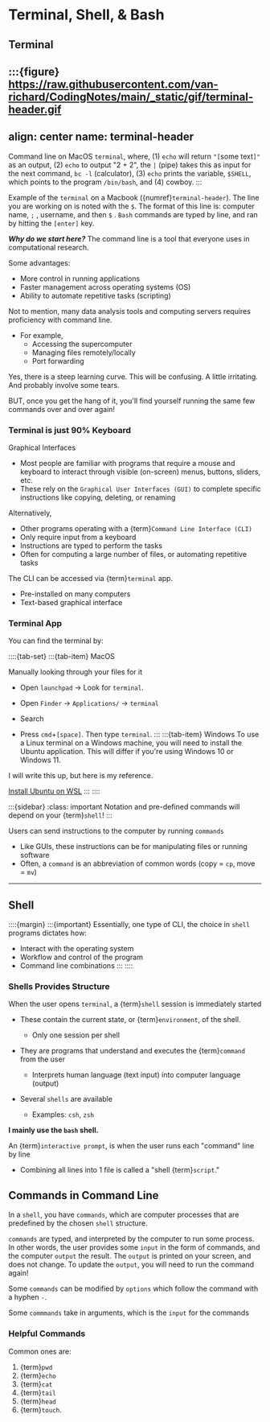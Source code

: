 # Terminal, Shell, & Bash
## Terminal

:::{figure} https://raw.githubusercontent.com/van-richard/CodingNotes/main/_static/gif/terminal-header.gif
---
align: center
name: terminal-header
---

Command line on MacOS `terminal`, where, (1) `echo` will return `"[`some text`]"` as an output, (2) `echo` to output "2 + 2", the `|` (pipe) takes this as input for the next command, `bc -l` (calculator), (3) `echo` prints the variable, `$SHELL`, which points to the program `/bin/bash`, and (4) cowboy.
:::

Example of the `terminal` on a Macbook ({numref}`terminal-header`). The line you are working on is noted with the `$`. The format of this line is: computer name, `;` , username, and then `$` . `Bash` commands are typed by line, and ran by hitting the `[enter]` key.

**_Why do we start here?_**
The command line is a tool that everyone uses in computational research. 

Some advantages:
  * More control in running applications
  * Faster management across operating systems (OS)
  * Ability to automate repetitive tasks (scripting)

Not to mention, many data analysis tools and computing servers requires proficiency with command line.
* For example,
  * Accessing the supercomputer 
  * Managing files remotely/locally
  * Port forwarding
  
Yes, there is a steep learning curve. This will be confusing. A little irritating. And probably involve some tears. 

BUT, once you get the hang of it, you'll find yourself running the same few commands over and over again!

### Terminal is just 90% Keyboard

Graphical Interfaces
  * Most people are familiar with programs that require a mouse and keyboard to interact through visible (on-screen) menus, buttons, sliders, etc.
  * These rely on the `Graphical User Interfaces (GUI)` to complete specific instructions like copying, deleting, or renaming

Alternatively,
  * Other programs operating with a {term}`Command Line Interface (CLI)`
  * Only require input from a keyboard
   * Instructions are typed to perform the tasks
   * Often for computing a large number of files, or automating repetitive tasks

The CLI can be accessed via {term}`terminal` app.
  * Pre-installed on many computers
  * Text-based graphical interface

### Terminal App

You can find the terminal by:

::::{tab-set} 
:::{tab-item} MacOS

Manually looking through your files for it
* Open `launchpad` -> Look for `terminal`.
* Open `Finder` -> `Applications/` -> `terminal`

* Search 
* Press `cmd`+`[space]`. Then type `terminal`.
:::
:::{tab-item} Windows
To use a Linux terminal on a Windows machine, you will need to install the Ubuntu application. This will differ if you're using Windows 10 or Windows 11.

I will write this up, but here is my reference.

[Install Ubuntu on WSL](https://ubuntu.com/tutorials/install-ubuntu-on-wsl2-on-windows-10#1-overview)
:::
::::

:::{sidebar} 
:class: important
Notation and pre-defined commands will depend on your {term}`shell`!
:::

Users can send instructions to the computer by running `commands` 
  * Like GUIs, these instructions can be for manipulating files or running software
  * Often, a `command` is an abbreviation of common words (copy = `cp`, move = `mv`)
  
***

## Shell

::::{margin} 
:::{important}
Essentially, one type of CLI, the choice in `shell` programs dictates how:
  * Interact with the operating system
  * Workflow and control of the program
  * Command line combinations
:::
::::

### Shells Provides Structure

When the user opens `terminal`, a {term}`shell` session is immediately started
* These contain the current state, or {term}`environment`, of the shell. 
  * Only one session per shell 

* They are programs that understand and executes the {term}`command` from the user
  * Interprets human language (text input) into computer language (output)
  
* Several `shells` are available
  * Examples: `csh`, `zsh` 

**I mainly use the `bash` shell.**


An {term}`interactive prompt`, is when the user runs each "command" line by line 
  * Combining all lines into 1 file is called a "shell {term}`script`."


## Commands in Command Line

In a `shell`, you have `commands`, which are computer processes that are predefined by the chosen `shell` structure.

`commands` are typed, and interpreted by the computer to run some process. In other words, the user provides some `input` in the form of commands, and the computer `output` the result. The `output` is printed on your screen, and does not change. To update the `output`, you will need to run the command again!

Some `commands` can be modified by `options` which follow the command with a hyphen `-`.

Some `commmands` take in arguments, which is the `input` for the commands

### Helpful Commands

Common ones are:

1. {term}`pwd`
2. {term}`echo`
3. {term}`cat`
4. {term}`tail`
5. {term}`head`
6. {term}`touch`.


